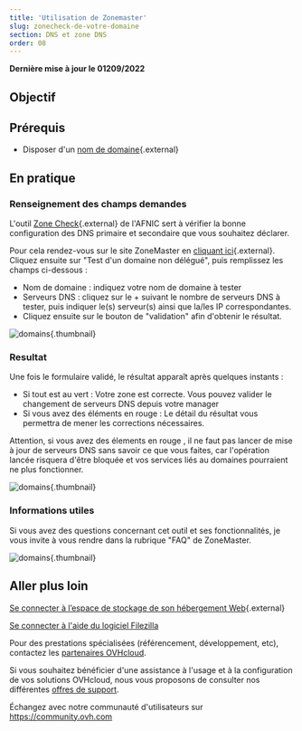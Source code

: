 ```yaml
---
title: 'Utilisation de Zonemaster'
slug: zonecheck-de-votre-domaine
section: DNS et zone DNS
order: 08
---
```


**Dernière mise à jour le 01209/2022**

## Objectif


## Prérequis

- Disposer d'un [nom de domaine](https://www.ovhcloud.com/fr/domain/){.external}

## En pratique

### Renseignement des champs demandes
L'outil [Zone Check](https://zonemaster.fr/){.external} de l'AFNIC sert à vérifier la bonne configuration des DNS primaire et secondaire que vous souhaitez déclarer.

Pour cela rendez-vous sur le site ZoneMaster en [cliquant ici](https://zonemaster.fr/){.external}. Cliquez ensuite sur "Test d'un domaine non délégué", puis remplissez les champs ci-dessous :

- Nom de domaine : indiquez votre nom de domaine à tester
- Serveurs DNS : cliquez sur le + suivant le nombre de serveurs DNS à tester, puis indiquer le(s) serveur(s) ainsi que la/les IP correspondantes.
- Cliquez ensuite sur le bouton de "validation" afin d'obtenir le résultat.


![domains](images/img_3213.jpg){.thumbnail}


### Resultat
Une fois le formulaire validé, le résultat apparaît après quelques instants :

- Si tout est au vert : Votre zone est correcte. Vous pouvez valider le changement de serveurs DNS depuis votre manager
- Si vous avez des éléments en rouge : Le détail du résultat vous permettra de mener les corrections nécessaires.

Attention, si vous avez des élements en rouge , il ne faut pas lancer de mise à jour de serveurs DNS sans savoir ce que vous faites, car l'opération lancée risquera d'être bloquée et vos services liés au domaines pourraient ne plus fonctionner.


![domains](images/img_3211.jpg){.thumbnail}


### Informations utiles
Si vous avez des questions concernant cet outil et ses fonctionnalités, je vous invite à vous rendre dans la rubrique "FAQ" de ZoneMaster.


![domains](images/img_3212.jpg){.thumbnail}




## Aller plus loin

[Se connecter à l’espace de stockage de son hébergement Web](https://docs.ovh.com/fr/hosting/connexion-espace-stockage-ftp-hebergement-web/){.external}

[Se connecter à l'aide du logiciel Filezilla](https://docs.ovh.com/fr/hosting/mutualise-guide-utilisation-filezilla/)

Pour des prestations spécialisées (référencement, développement, etc), contactez les [partenaires OVHcloud](https://partner.ovhcloud.com/fr/).

Si vous souhaitez bénéficier d'une assistance à l'usage et à la configuration de vos solutions OVHcloud, nous vous proposons de consulter nos différentes [offres de support](https://www.ovhcloud.com/fr/support-levels/).

Échangez avec notre communauté d'utilisateurs sur <https://community.ovh.com>
